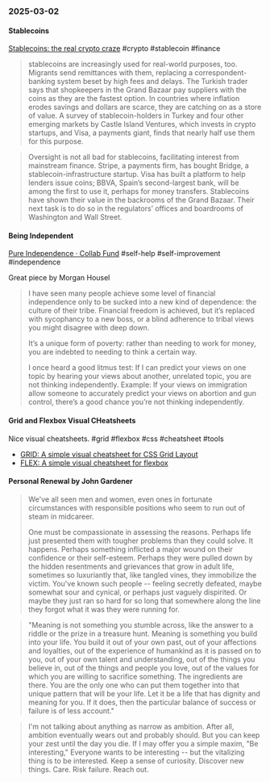 ### 2025-03-02
#### Stablecoins
[Stablecoins: the real crypto craze](https://www.economist.com/finance-and-economics/2025/02/23/stablecoins-the-real-crypto-craze) #crypto #stablecoin #finance 

> stablecoins are increasingly used for real-world purposes, too. Migrants send remittances with them, replacing a correspondent-banking system beset by high fees and delays. The Turkish trader says that shopkeepers in the Grand Bazaar pay suppliers with the coins as they are the fastest option. In countries where inflation erodes savings and dollars are scarce, they are catching on as a store of value. A survey of stablecoin-holders in Turkey and four other emerging markets by Castle Island Ventures, which invests in crypto startups, and Visa, a payments giant, finds that nearly half use them for this purpose.

> Oversight is not all bad for stablecoins, facilitating interest from mainstream finance. Stripe, a payments firm, has bought Bridge, a stablecoin-infrastructure startup. Visa has built a platform to help lenders issue coins; BBVA, Spain’s second-largest bank, will be among the first to use it, perhaps for money transfers. Stablecoins have shown their value in the backrooms of the Grand Bazaar. Their next task is to do so in the regulators’ offices and boardrooms of Washington and Wall Street.

#### Being Independent
[Pure Independence · Collab Fund](https://collabfund.com/blog/pure-independence/) #self-help #self-improvement #independence

Great piece by Morgan Housel

> I have seen many people achieve some level of financial independence only to be sucked into a new kind of dependence: the culture of their tribe. Financial freedom is achieved, but it’s replaced with sycophancy to a new boss, or a blind adherence to tribal views you might disagree with deep down.
>
> It’s a unique form of poverty: rather than needing to work for money, you are indebted to needing to think a certain way.
>
> I once heard a good litmus test: If I can predict your views on one topic by hearing your views about another, unrelated topic, you are not thinking independently. Example: If your views on immigration allow someone to accurately predict your views on abortion and gun control, there’s a good chance you’re not thinking independently.

#### Grid and Flexbox Visual CHeatsheets
Nice visual cheatsheets. #grid #flexbox #css #cheatsheet #tools
- [GRID: A simple visual cheatsheet for CSS Grid Layout](https://grid.malven.co/)
- [FLEX: A simple visual cheatsheet for flexbox](https://flexbox.malven.co/)

#### Personal Renewal by John Gardener

> We've all seen men and women, even ones in fortunate circumstances with responsible positions who seem to run out of steam in midcareer.  
>
> One must be compassionate in assessing the reasons. Perhaps life just presented them with tougher problems than they could solve. It happens. Perhaps something inflicted a major wound on their confidence or their self-esteem. Perhaps they were pulled down by the hidden resentments and grievances that grow in adult life, sometimes so luxuriantly that, like tangled vines, they immobilize the victim. You've known such people -- feeling secretly defeated, maybe somewhat sour and cynical, or perhaps just vaguely dispirited. Or maybe they just ran so hard for so long that somewhere along the line they forgot what it was they were running for.

> "Meaning is not something you stumble across, like the answer to a riddle or the prize in a treasure hunt. Meaning is something you build into your life. You build it out of your own past, out of your affections and loyalties, out of the experience of humankind as it is passed on to you, out of your own talent and understanding, out of the things you believe in, out of the things and people you love, out of the values for which you are willing to sacrifice something. The ingredients are there. You are the only one who can put them together into that unique pattern that will be your life. Let it be a life that has dignity and meaning for you. If it does, then the particular balance of success or failure is of less account."

> I'm not talking about anything as narrow as ambition. After all, ambition eventually wears out and probably should. But you can keep your zest until the day you die. If I may offer you a simple maxim, "Be interesting," Everyone wants to be interesting -- but the vitalizing thing is to be interested. Keep a sense of curiosity. Discover new things. Care. Risk failure. Reach out.